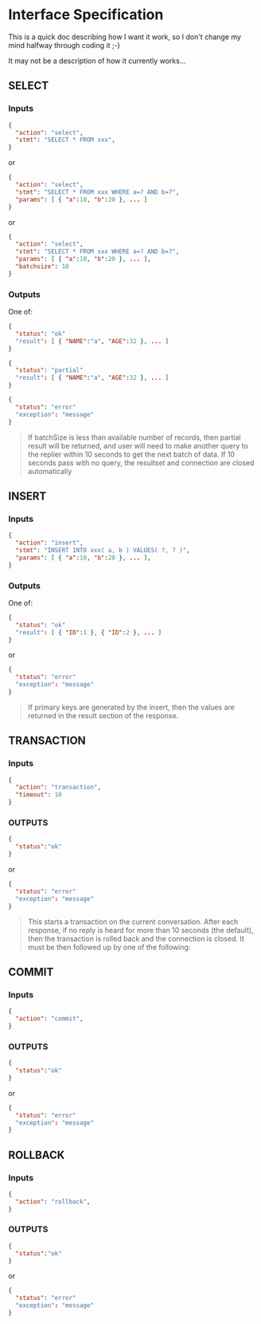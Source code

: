 # Interface Specification

This is a quick doc describing how I want it work, so I don't change my mind halfway through coding it ;-)

It may not be a description of how it currently works...

## SELECT

### Inputs

```json
{
  "action": "select",
  "stmt": "SELECT * FROM xxx",
}
```
or
```json
{
  "action": "select",
  "stmt": "SELECT * FROM xxx WHERE a=? AND b=?",
  "params": [ { "a":10, "b":20 }, ... ]
}
```
or
```json
{
  "action": "select",
  "stmt": "SELECT * FROM xxx WHERE a=? AND b=?",
  "params": [ { "a":10, "b":20 }, ... ],
  "batchsize": 10
}
```

### Outputs

One of:

```json
{
  "status": "ok"
  "result": [ { "NAME":"a", "AGE":32 }, ... ]
}
```
```json
{
  "status": "partial"
  "result": [ { "NAME":"a", "AGE":32 }, ... ]
}
```
```json
{
  "status": "error"
  "exception": "message"
}
```

> If batchSize is less than available number of records, then partial result will be returned, and user will need to make another query to the replier within 10 seconds to get the next batch of data.  If 10 seconds pass with no query, the resultset and connection are closed automatically

## INSERT

### Inputs

```json
{
  "action": "insert",
  "stmt": "INSERT INTO xxx( a, b ) VALUES( ?, ? )",
  "params": [ { "a":10, "b":20 }, ... ],
}
```
### Outputs

One of:

```json
{
  "status": "ok"
  "result": [ { "ID":1 }, { "ID":2 }, ... ]
}
```
or
```json
{
  "status": "error"
  "exception": "message"
}
```

> If primary keys are generated by the insert, then the values are returned in the result section of the response.

## TRANSACTION

### Inputs

```json
{
  "action": "transaction",
  "timeout": 10
}
```

### OUTPUTS

```json
{
  "status":"ok"
}
```
or
```json
{
  "status": "error"
  "exception": "message"
}
```

> This starts a transaction on the current conversation.  After each response, if no reply is heard for more than 10 seconds (the default), then the transaction is rolled back and the connection is closed.  It must be then followed up by one of the following:

## COMMIT

### Inputs

```json
{
  "action": "commit",
}
```

### OUTPUTS

```json
{
  "status":"ok"
}
```
or
```json
{
  "status": "error"
  "exception": "message"
}
```

## ROLLBACK

### Inputs

```json
{
  "action": "rollback",
}
```

### OUTPUTS

```json
{
  "status":"ok"
}
```
or
```json
{
  "status": "error"
  "exception": "message"
}
```
